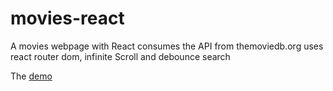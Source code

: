 # movies-react
A movies webpage with React
consumes the API from themoviedb.org
uses  react router dom, infinite Scroll and debounce search

The [demo](https://nafuent.github.io/movies-react/)
